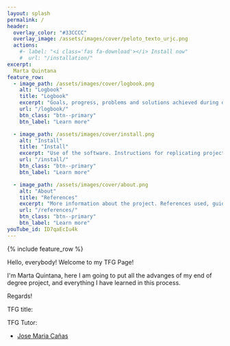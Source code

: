 ```yaml
---
layout: splash
permalink: /
header:
  overlay_color: "#33CCCC"
  overlay_image: /assets/images/cover/peloto_texto_urjc.png
  actions:
    #- label: "<i class='fas fa-download'></i> Install now"
    #  url: "/installation/"
excerpt: 
  Marta Quintana
feature_row:
  - image_path: /assets/images/cover/logbook.png
    alt: "Logbook"
    title: "Logbook"
    excerpt: "Goals, progress, problems and solutions achieved during development"
    url: "/logbook/"
    btn_class: "btn--primary"
    btn_label: "Learn more"

  - image_path: /assets/images/cover/install.png
    alt: "Install"
    title: "Install"
    excerpt: "Use of the software. Instructions for replicating project content."
    url: "/install/"
    btn_class: "btn--primary"
    btn_label: "Learn more"

  - image_path: /assets/images/cover/about.png
    alt: "About"
    title: "References"
    excerpt: "More information about the project. References used, guides, articles, etc."
    url: "/references/"
    btn_class: "btn--primary"
    btn_label: "Learn more"   
youTube_id: ID7qaEcIu4k
---
```


{% include feature_row %}

Hello, everybody! Welcome to my TFG Page! 

I'm Marta Quintana, 
here I am going to put all the advanges of my end of degree project, and everything I have learned in this process.

Regards!

TFG title: 


TFG Tutor:

- [Jose Maria Cañas](https://gsyc.urjc.es/jmplaza/)


